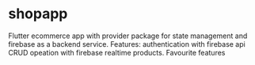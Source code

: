 # shopapp

Flutter ecommerce app with  provider package for state management and firebase as a backend service.
Features: authentication with firebase api
          CRUD opeation with firebase realtime products.
          Favourite features
